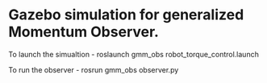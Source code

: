 # Gazebo simulation for generalized Momentum Observer.

To launch the simualtion - roslaunch gmm_obs robot_torque_control.launch

To run the observer - rosrun gmm_obs observer.py
